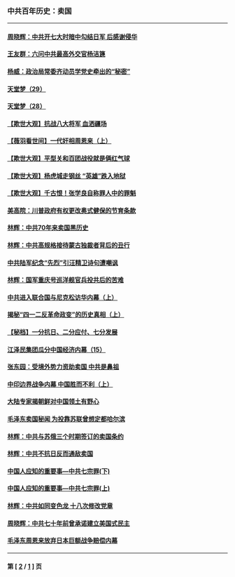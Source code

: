 ### 中共百年历史：卖国
---
#### [周晓辉：中共开七大时暗中勾结日军 后感谢侵华](../../pages/nf1176117/n12921960.md?05240430) 
#### [王友群：六问中共最高外交官杨洁篪](../../pages/nf1176117/n12836495.md?05240430) 
#### [杨威：政治局常委齐动员学党史牵出的“秘密”](../../pages/nf1176117/n12764642.md?05240430) 
#### [天堂梦（29）](../../pages/nf1176117/n12408465.md?05240430) 
#### [天堂梦（28）](../../pages/nf1176117/n12408309.md?05240430) 
#### [【欺世大观】抗战八大将军 血洒疆场](../../pages/nf1176117/n12357044.md?05240430) 
#### [【薇羽看世间】一代奸相周恩来（上）](../../pages/nf1176117/n12401109.md?05240430) 
#### [【欺世大观】平型关和百团战役就是俩红气球](../../pages/nf1176117/n12359157.md?05240430) 
#### [【欺世大观】杨虎城走钢丝 “英雄”跌入地狱](../../pages/nf1176117/n12358840.md?05240430) 
#### [【欺世大观】千古恨！张学良自称罪人中的罪魁](../../pages/nf1176117/n12358629.md?05240430) 
#### [美高院：川普政府有权更改奥式健保的节育条款](../../pages/nf1176117/n12242171.md?05240430) 
#### [林辉：中共70年来卖国黑历史](../../pages/nf1176117/n11552181.md?05240430) 
#### [林辉：中共高规格接待蒙古独裁者背后的丑行](../../pages/nf1176117/n11225005.md?05240430) 
#### [中共陆军纪念“先烈”引汪精卫诗句遭嘲讽](../../pages/nf1176117/n11153345.md?05240430) 
#### [林辉：国军重庆号巡洋舰官兵投共后的苦难](../../pages/nf1176117/n10997801.md?05240430) 
#### [中共进入联合国与尼克松访华内幕（上）](../../pages/nf1176117/n10138788.md?05240430) 
#### [揭秘“四一二反革命政变”的历史真相（上）](../../pages/nf1176117/n9996650.md?05240430) 
#### [【秘档】一分抗日、二分应付、七分发展](../../pages/nf1176117/n9331484.md?05240430) 
#### [江泽民集团瓜分中国经济内幕（15）](../../pages/nf1176117/n9268584.md?05240430) 
#### [张东园：受境外势力资助卖国 中共是鼻祖](../../pages/nf1176117/n9272480.md?05240430) 
#### [中印边界战争内幕 中国胜而不利（上）](../../pages/nf1176117/n9252458.md?05240430) 
#### [大陆专家揭朝鲜对中国领土有野心](../../pages/nf1176117/n9074056.md?05240430) 
#### [毛泽东卖国秘闻 为投靠苏联曾想定都哈尔滨](../../pages/nf1176117/n9058631.md?05240430) 
#### [林辉：中共与苏俄三个时期签订的卖国条约](../../pages/nf1176117/n9036062.md?05240430) 
#### [林辉：中共不抗日反而通敌卖国](../../pages/nf1176117/n8840492.md?05240430) 
#### [中国人应知的重要事—中共七宗罪(下)](../../pages/nf1176117/n8823799.md?05240430) 
#### [中国人应知的重要事—中共七宗罪(上)](../../pages/nf1176117/n8819770.md?05240430) 
#### [林辉：中共如同变色龙 十八次修改党章](../../pages/nf1176117/n8811129.md?05240430) 
#### [周晓辉：中共七十年前曾承诺建立美国式民主](../../pages/nf1176117/n8809061.md?05240430) 
#### [毛泽东周恩来放弃日本巨额战争赔偿内幕](../../pages/nf1176117/n8697753.md?05240430) 

---
#### 第 [ [2](./2.md?05240430) / [1](./1.md?05240430) ] 页
